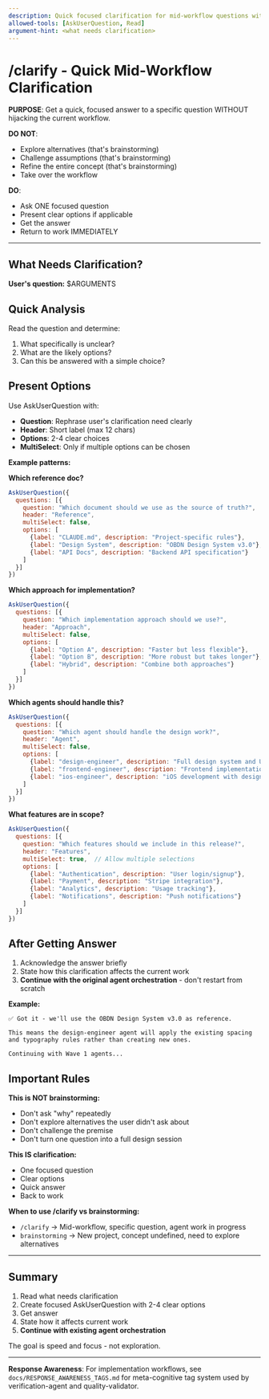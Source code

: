 ```yaml
---
description: Quick focused clarification for mid-workflow questions without interrupting agent orchestration
allowed-tools: [AskUserQuestion, Read]
argument-hint: <what needs clarification>
---
```


# /clarify - Quick Mid-Workflow Clarification

**PURPOSE**: Get a quick, focused answer to a specific question WITHOUT hijacking the current workflow.

**DO NOT**:
- Explore alternatives (that's brainstorming)
- Challenge assumptions (that's brainstorming)
- Refine the entire concept (that's brainstorming)
- Take over the workflow

**DO**:
- Ask ONE focused question
- Present clear options if applicable
- Get the answer
- Return to work IMMEDIATELY

---

## What Needs Clarification?

**User's question:** $ARGUMENTS

## Quick Analysis

Read the question and determine:
1. What specifically is unclear?
2. What are the likely options?
3. Can this be answered with a simple choice?

## Present Options

Use AskUserQuestion with:
- **Question**: Rephrase user's clarification need clearly
- **Header**: Short label (max 12 chars)
- **Options**: 2-4 clear choices
- **MultiSelect**: Only if multiple options can be chosen

**Example patterns:**

**Which reference doc?**
```javascript
AskUserQuestion({
  questions: [{
    question: "Which document should we use as the source of truth?",
    header: "Reference",
    multiSelect: false,
    options: [
      {label: "CLAUDE.md", description: "Project-specific rules"},
      {label: "Design System", description: "OBDN Design System v3.0"},
      {label: "API Docs", description: "Backend API specification"}
    ]
  }]
})
```

**Which approach for implementation?**
```javascript
AskUserQuestion({
  questions: [{
    question: "Which implementation approach should we use?",
    header: "Approach",
    multiSelect: false,
    options: [
      {label: "Option A", description: "Faster but less flexible"},
      {label: "Option B", description: "More robust but takes longer"},
      {label: "Hybrid", description: "Combine both approaches"}
    ]
  }]
})
```

**Which agents should handle this?**
```javascript
AskUserQuestion({
  questions: [{
    question: "Which agent should handle the design work?",
    header: "Agent",
    multiSelect: false,
    options: [
      {label: "design-engineer", description: "Full design system and UX approach"},
      {label: "frontend-engineer", description: "Frontend implementation with design"},
      {label: "ios-engineer", description: "iOS development with design systems"}
    ]
  }]
})
```

**What features are in scope?**
```javascript
AskUserQuestion({
  questions: [{
    question: "Which features should we include in this release?",
    header: "Features",
    multiSelect: true,  // Allow multiple selections
    options: [
      {label: "Authentication", description: "User login/signup"},
      {label: "Payment", description: "Stripe integration"},
      {label: "Analytics", description: "Usage tracking"},
      {label: "Notifications", description: "Push notifications"}
    ]
  }]
})
```

## After Getting Answer

1. Acknowledge the answer briefly
2. State how this clarification affects the current work
3. **Continue with the original agent orchestration** - don't restart from scratch

**Example:**
```
✅ Got it - we'll use the OBDN Design System v3.0 as reference.

This means the design-engineer agent will apply the existing spacing
and typography rules rather than creating new ones.

Continuing with Wave 1 agents...
```

## Important Rules

**This is NOT brainstorming:**
- Don't ask "why" repeatedly
- Don't explore alternatives the user didn't ask about
- Don't challenge the premise
- Don't turn one question into a full design session

**This IS clarification:**
- One focused question
- Clear options
- Quick answer
- Back to work

**When to use /clarify vs brainstorming:**
- `/clarify` → Mid-workflow, specific question, agent work in progress
- `brainstorming` → New project, concept undefined, need to explore alternatives

---

## Summary

1. Read what needs clarification
2. Create focused AskUserQuestion with 2-4 clear options
3. Get answer
4. State how it affects current work
5. **Continue with existing agent orchestration**

The goal is speed and focus - not exploration.

---

**Response Awareness**: For implementation workflows, see `docs/RESPONSE_AWARENESS_TAGS.md` for meta-cognitive tag system used by verification-agent and quality-validator.
